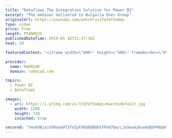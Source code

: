 ```yaml
---
title: "Dataflows The Integration Solution for Power BI"
excerpt: "The webinar delivered to Bulgaria User Group"
originalUrl: https://youtube.com/watch?v=1TqfmfSnAqs
type: video
price: Free
length: PT49M52S
publishedDateTime: 2019-05-16T21:17:36Z
heat: 50

featuredContent: "<iframe width=\"800\" height=\"500\" frameborder=\"0\" src=\"https://www.youtube.com/embed/1TqfmfSnAqs\" allow=\"accelerometer; autoplay; encrypted-media; gyroscope; picture-in-picture\" allowfullscreen></iframe>"

provider:
  name: RADACAD
  domain: radacad.com

topics:
  - Power BI
  - Dataflows

images:
  - url: https://i.ytimg.com/vi/1TqfmfSnAqs/maxresdefault.jpg
    width: 1280
    height: 720
    isCached: true

secured: "7mv9dBix1V90seaOT3foZyFXhQ8QBQ6tFFe87Dw/LJsOwumj6se6dQUFMGQmYdLFO/STd3iU2xeD4LN6/L59X8yTosnQ1TzYwy45U/Im3rcmXQ/wTtEsTS3TDIW+F5rUG+BoGu63G0Im15I3jrEEMx9VeEuwIGqkdl71k2WRehLFgJNlMghiKVhB82b/KgtkQuVj59ORBcwQSmSLw9Lp5EbvPuhbCKAUJZkqC6Cz9OaKIakRHKNOSDPcSqeYNYObCeWIBVtkr7xpQRZlKhjy+DpZzzvmaE9d/QIrr2YZ+4tcDLwl0lny1ecjweE04R8TnWNxLYUVc8ARAocud5VphTWALde8bDpJZ78LxcRN7OhLn1CTIjDUGANYaPKiv0B57v7wtVewMyJr3IIgNYjQmPSyOynYOMsw1F/9HRC92bw=;zxAbYnxtpfvt24N04zT3pA=="
---
```


